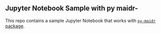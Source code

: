 ## Jupyter Notebook Sample with py maidr-

This repo contains a sample Jupyter Notebook that works with [`py-maidr` package](https://github.com/xability/py-maidr).
